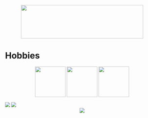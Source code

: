 <div id="header" align="center">
  <img src= "https://media2.giphy.com/media/xUPGGDNsLvqsBOhuU0/giphy.gif?cid=ecf05e47uhst86vvkxxas5bcgselsdg10on0ljlwxgdtvks5&ep=v1_gifs_search&rid=giphy.gif&ct=g" width="400" height="110"/>
</div>

  # Hobbies
  <p align = "center" float="center"> 
   <img src="https://cdn-icons-png.flaticon.com/512/8002/8002111.png" widht= "100" height= "100" />
    <img src="https://www.macitynet.it/wp-content/uploads/2016/06/netflix-logo-930x930.png" widht= "100" height="100"/>
    <img src="https://cdn-icons-png.flaticon.com/512/2232/2232688.png" widht= "100" height=100/>
    </a>
  </p> 
<div align="left">
  <img src= />

  <img src=/>
</div>
<div align="center" float="center">
  <img src="/>  
 <img src="https:"/>
</div>
<div align="center">
  
</div>
 
<br/>  

<div id="badges" align="center">
  <a href="">
  </a>
  <img src="/>
</div>













- 👋 Hi, I’m @CosimoTatini
- 👀 I’m interested in ...
- 🌱 I’m currently learning ...
- 💞️ I’m looking to collaborate on ...
- 📫 How to reach me ...

<!---
CosimoTatini/CosimoTatini is a ✨ special ✨ repository because its `README.md` (this file) appears on your GitHub profile.
You can click the Preview link to take a look at your changes.
--->
